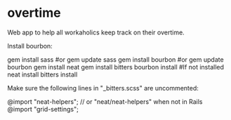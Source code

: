overtime
========

Web app to help all workaholics keep track on their overtime.

Install bourbon:

gem install sass #or gem update sass
gem install bourbon #or gem update bourbon
gem install neat
gem install bitters
bourbon install #If not installed
neat install
bitters install

Make sure the following lines in "_bitters.scss" are uncommented:

@import "neat-helpers"; // or "neat/neat-helpers" when not in Rails
@import "grid-settings";


